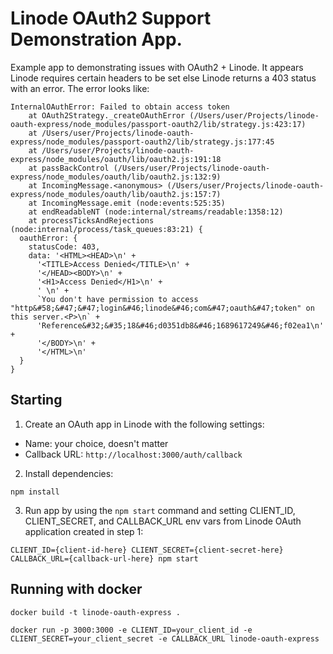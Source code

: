 # Linode OAuth2 Support Demonstration App.

Example app to demonstrating issues with OAuth2 + Linode. It appears Linode requires certain headers to be set else Linode returns a 403 status with an error. The error looks like:

```
InternalOAuthError: Failed to obtain access token
    at OAuth2Strategy._createOAuthError (/Users/user/Projects/linode-oauth-express/node_modules/passport-oauth2/lib/strategy.js:423:17)
    at /Users/user/Projects/linode-oauth-express/node_modules/passport-oauth2/lib/strategy.js:177:45
    at /Users/user/Projects/linode-oauth-express/node_modules/oauth/lib/oauth2.js:191:18
    at passBackControl (/Users/user/Projects/linode-oauth-express/node_modules/oauth/lib/oauth2.js:132:9)
    at IncomingMessage.<anonymous> (/Users/user/Projects/linode-oauth-express/node_modules/oauth/lib/oauth2.js:157:7)
    at IncomingMessage.emit (node:events:525:35)
    at endReadableNT (node:internal/streams/readable:1358:12)
    at processTicksAndRejections (node:internal/process/task_queues:83:21) {
  oauthError: {
    statusCode: 403,
    data: '<HTML><HEAD>\n' +
      '<TITLE>Access Denied</TITLE>\n' +
      '</HEAD><BODY>\n' +
      '<H1>Access Denied</H1>\n' +
      ' \n' +
      `You don't have permission to access "http&#58;&#47;&#47;login&#46;linode&#46;com&#47;oauth&#47;token" on this server.<P>\n` +
      'Reference&#32;&#35;18&#46;d0351db8&#46;1689617249&#46;f02ea1\n' +
      '</BODY>\n' +
      '</HTML>\n'
  }
}
```

## Starting
1. Create an OAuth app in Linode with the following settings:

- Name: your choice, doesn't matter
- Callback URL: `http://localhost:3000/auth/callback`

2. Install dependencies:

```
npm install
```

3. Run app by using the `npm start` command and setting CLIENT_ID, CLIENT_SECRET, and CALLBACK_URL env vars from Linode OAuth application created in step 1:

```
CLIENT_ID={client-id-here} CLIENT_SECRET={client-secret-here} CALLBACK_URL={callback-url-here} npm start
```


## Running with docker

```
docker build -t linode-oauth-express .
```

```
docker run -p 3000:3000 -e CLIENT_ID=your_client_id -e CLIENT_SECRET=your_client_secret -e CALLBACK_URL linode-oauth-express
```